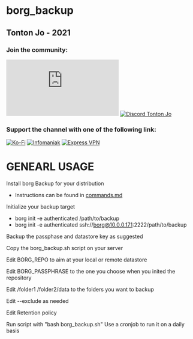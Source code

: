 # borg_backup

## Tonton Jo - 2021  
### Join the community:
[![Youtube channel](https://github-readme-youtube-stats.herokuapp.com/subscribers/index.php?id=UCnED3K6K5FDUp-x_8rwpsZw&key=AIzaSyA3ivqywNPQz0xFZBHfPDKzh1jFH5qGD_g)](http://youtube.com/channel/UCnED3K6K5FDUp-x_8rwpsZw?sub_confirmation=1)
[![Discord Tonton Jo](https://badgen.net/discord/members/2NQskxZjfp?label=Discord%20Tonton%20Jo,%20&icon=discord)](https://discord.gg/2NQskxZjfp)
### Support the channel with one of the following link:
[![Ko-Fi](https://badgen.net/badge/Buy%20me%20a%20Coffee/Link?icon=buymeacoffee)](https://ko-fi.com/tontonjo)
[![Infomaniak](https://badgen.net/badge/Infomaniak/Affiliated%20link?icon=K)](https://www.infomaniak.com/goto/fr/home?utm_term=6151f412daf35)
[![Express VPN](https://badgen.net/badge/Express%20VPN/Affiliated%20link?icon=K)](https://www.xvuslink.com/?a_fid=TontonJo)  

# GENEARL USAGE
Install borg Backup for your distribution

- Instructions can be found in [commands.md](https://github.com/Tontonjo/borg_backup/blob/main/commands.md)

Initialize your backup target

- borg init -e authenticated /path/to/backup
- borg init -e authenticated ssh://borg@10.0.0.171:2222/path/to/backup

Backup the passphase and datastore key as suggested

Copy the borg_backup.sh script on your server

Edit BORG_REPO to aim at your local or remote datastore

Edit BORG_PASSPHRASE to the one you choose when you inited the repository

Edit /folder1 /folder2/data to the folders you want to backup

Edit --exclude as needed

Edit Retention policy

Run script with "bash borg_backup.sh" Use a cronjob to run it on a daily basis
